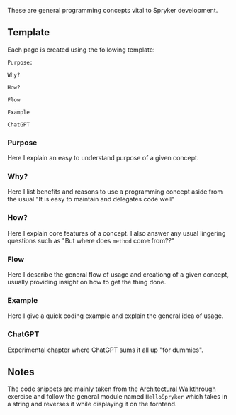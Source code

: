 These are general programming concepts vital to Spryker development.
## Template
 Each page is created using the following template:

```
Purpose:

Why?

How?

Flow

Example

ChatGPT
```

### Purpose

Here I explain an easy to understand purpose of a given concept.

### Why?

Here I list benefits and reasons to use a programming concept aside from the usual "It is easy to maintain and delegates code well"

### How?

Here I  explain core features of a concept. I also answer any usual lingering questions such as "But where does `method` come from??"

### Flow

Here I describe the general flow of usage and creationg of a given concept, usually providing insight on how to get the thing done.

### Example

Here I give a quick coding example and explain the general idea of usage.

### ChatGPT

Experimental chapter where ChatGPT sums it all up "for dummies".

## Notes

The code snippets are mainly taken from the [Architectural Walkthrough](https://docs.spryker.com/docs/dg/dev/architecture/tutorial-architectural-walkthrough.html#challenge-description) exercise and follow the general module named `HelloSpryker` which takes in a string and reverses it while displaying it on the forntend.
